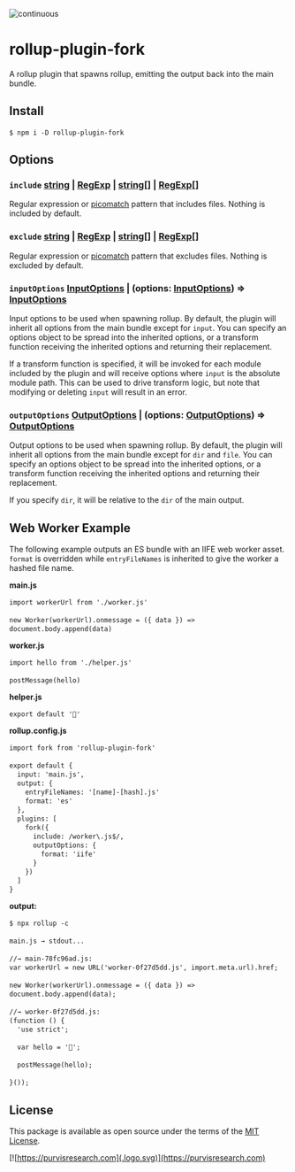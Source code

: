 ![continuous](https://github.com/ianpurvis/rollup-plugin-fork/workflows/continuous/badge.svg)

# rollup-plugin-fork

  A rollup plugin that spawns rollup, emitting the output back into the main bundle.


## Install

    $ npm i -D rollup-plugin-fork


## Options

### `include` [string] | [RegExp] | [string]\[\] | [RegExp]\[\]

  Regular expression or [picomatch] pattern that includes files.
  Nothing is included by default.

### `exclude` [string] | [RegExp] | [string]\[\] | [RegExp]\[\]

  Regular expression or [picomatch] pattern that excludes files.
  Nothing is excluded by default.

### `inputOptions` [InputOptions] | (options: [InputOptions]) => [InputOptions]

  Input options to be used when spawning rollup. By default, the plugin will
  inherit all options from the main bundle except for `input`.  You can
  specify an options object to be spread into the inherited options, or a
  transform function receiving the inherited options and returning their
  replacement.

  If a transform function is specified, it will be invoked for each module
  included by the plugin and will receive options where `input` is the absolute
  module path.  This can be used to drive transform logic, but note that
  modifying or deleting `input` will result in an error.

### `outputOptions` [OutputOptions] | (options: [OutputOptions]) => [OutputOptions]

  Output options to be used when spawning rollup. By default, the plugin will
  inherit all options from the main bundle except for `dir` and `file`.  You
  can specify an options object to be spread into the inherited options, or a
  transform function receiving the inherited options and returning their
  replacement.

  If you specify `dir`, it will be relative to the `dir` of the main output.

[RegExp]: https://developer.mozilla.org/en-US/docs/Web/JavaScript/Reference/Global_Objects/RegExp
[String]: https://developer.mozilla.org/en-US/docs/Web/JavaScript/Reference/Global_Objects/String
[picomatch]: https://github.com/micromatch/picomatch#globbing-features
[InputOptions]: https://rollupjs.org/guide/en/#big-list-of-options
[OutputOptions]: https://rollupjs.org/guide/en/#big-list-of-options


## Web Worker Example

  The following example outputs an ES bundle with an IIFE web worker asset.
  `format` is overridden while `entryFileNames` is inherited to give the worker a
  hashed file name.

  **main.js**

    import workerUrl from './worker.js'

    new Worker(workerUrl).onmessage = ({ data }) => document.body.append(data)
 

  **worker.js**

    import hello from './helper.js'

    postMessage(hello)


  **helper.js**
  
    export default '👋'

 
  **rollup.config.js**

    import fork from 'rollup-plugin-fork'

    export default {
      input: 'main.js',
      output: {
        entryFileNames: '[name]-[hash].js'
        format: 'es'
      },
      plugins: [
        fork({
          include: /worker\.js$/,
          outputOptions: {
            format: 'iife'
          }
        })
      ]
    }


  **output:**

    $ npx rollup -c

    main.js → stdout...

    //→ main-78fc96ad.js:
    var workerUrl = new URL('worker-0f27d5dd.js', import.meta.url).href;

    new Worker(workerUrl).onmessage = ({ data }) => document.body.append(data);

    //→ worker-0f27d5dd.js:
    (function () {
      'use strict';

      var hello = '👋';

      postMessage(hello);

    }());


## License

  This package is available as open source under the terms of the
  [MIT License](http://opensource.org/licenses/MIT).


[![https://purvisresearch.com](.logo.svg)](https://purvisresearch.com)
